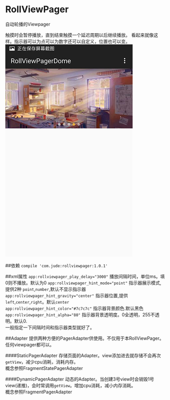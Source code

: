 # RollViewPager
自动轮播的Viewpager

触摸时会暂停播放，直到结束触摸一个延迟周期以后继续播放。
看起来就像这样。指示器可以为点可以为数字还可以自定义，位置也可以变。  
![example](example.jpg)

##依赖
`compile 'com.jude:rollviewpager:1.0.1'`

##xml属性
`app:rollviewpager_play_delay="3000"`  播放间隔时间，单位ms。填0则不播放。默认为0 
`app:rollviewpager_hint_mode="point"`  指示器展示模式,提供2种 `point`,`number`,默认不显示指示器  
`app:rollviewpager_hint_gravity="center"`  指示器位置,提供`left`,`center`,`right`。默认`center`  
`app:rollviewpager_hint_color="#7c7c7c"`  指示器背景颜色.默认黑色  
`app:rollviewpager_hint_alpha="80"`  指示器背景透明度。0全透明，255不透明。默认0.  
一般指定一下间隔时间和指示器类型就好了。

##Adapter
提供两种方便的PagerAdapter供使用。不仅用于本RollViewPager。任何viewpager都可以。

####StaticPagerAdapter
存储页面的Adapter。view添加进去就存储不会再次`getView`，减少cpu消耗，消耗内存。  
概念参照FragmentStatePagerAdapter

####DynamicPagerAdapter
动态的Adapter。当创建3号view时会销毁1号view(递推)，会时常调用`getView`。增加cpu消耗，减小内存消耗。  
概念参照FragmentPagerAdapter
